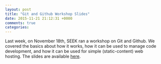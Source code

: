 ```yaml
---
layout: post
title: "Git and Github Workshop Slides"
date: 2015-11-21 21:12:31 +0000
comments: true
categories: 
---
```


Last week, on November 18th, SEEK ran a workshop on Git and Github. We covered the basics about how it
works, how it can be used to manage code development, and how it can be used for simple (static-content)
web hosting. The slides are available [here](/2015_git_workshop/2015_git_workshop.html).